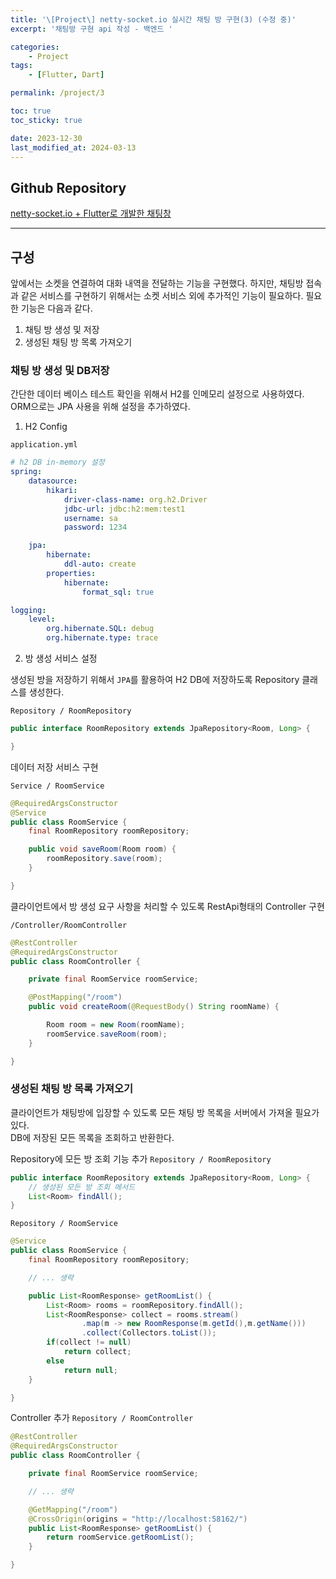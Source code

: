 ```yaml
---
title: '\[Project\] netty-socket.io 실시간 채팅 방 구현(3) (수정 중)'
excerpt: '채팅방 구현 api 작성 - 백엔드 '

categories:
    - Project
tags:
    - [Flutter, Dart]

permalink: /project/3

toc: true
toc_sticky: true

date: 2023-12-30
last_modified_at: 2024-03-13
---
```


## Github Repository

[netty-socket.io + Flutter로 개발한 채팅창](https://github.com/maruduke/flutter-chatting)

---

## 구성

앞에서는 소켓을 연결하여 대화 내역을 전달하는 기능을 구현했다.
하지만, 채팅방 접속과 같은 서비스를 구현하기 위해서는 소켓 서비스 외에 추가적인 기능이 필요하다.
필요한 기능은 다음과 같다.

1. 채팅 방 생성 및 저장
2. 생성된 채팅 방 목록 가져오기

### 채팅 방 생성 및 DB저장

간단한 데이터 베이스 테스트 확인을 위해서 H2를 인메모리 설정으로 사용하였다.
ORM으로는 JPA 사용을 위해 설정을 추가하였다.

1. H2 Config

`application.yml`

```yml
# h2 DB in-memory 설정
spring:
    datasource:
        hikari:
            driver-class-name: org.h2.Driver
            jdbc-url: jdbc:h2:mem:test1
            username: sa
            password: 1234

    jpa:
        hibernate:
            ddl-auto: create
        properties:
            hibernate:
                format_sql: true

logging:
    level:
        org.hibernate.SQL: debug
        org.hibernate.type: trace
```

2. 방 생성 서비스 설정

생성된 방을 저장하기 위해서 `JPA`를 활용하여 H2 DB에 저장하도록 Repository 클래스를 생성한다.

`Repository / RoomRepository`

```java
public interface RoomRepository extends JpaRepository<Room, Long> {

}
```

데이터 저장 서비스 구현

`Service / RoomService`

```java
@RequiredArgsConstructor
@Service
public class RoomService {
    final RoomRepository roomRepository;

    public void saveRoom(Room room) {
        roomRepository.save(room);
    }

}
```

클라이언트에서 방 생성 요구 사항을 처리할 수 있도록 RestApi형태의 Controller 구현

`/Controller/RoomController`

```java
@RestController
@RequiredArgsConstructor
public class RoomController {

    private final RoomService roomService;

    @PostMapping("/room")
    public void createRoom(@RequestBody() String roomName) {

        Room room = new Room(roomName);
        roomService.saveRoom(room);
    }

}
```

### 생성된 채팅 방 목록 가져오기

클라이언트가 채팅방에 입장할 수 있도록 모든 채팅 방 목록을 서버에서 가져올 필요가 있다.  
DB에 저장된 모든 목록을 조회하고 반환한다.

Repository에 모든 방 조회 기능 추가
`Repository / RoomRepository`

```java
public interface RoomRepository extends JpaRepository<Room, Long> {
    // 생성된 모든 방 조회 메서드
    List<Room> findAll();
}
```

`Repository / RoomService`

```java
@Service
public class RoomService {
    final RoomRepository roomRepository;

    // ... 생략

    public List<RoomResponse> getRoomList() {
        List<Room> rooms = roomRepository.findAll();
        List<RoomResponse> collect = rooms.stream()
                .map(m -> new RoomResponse(m.getId(),m.getName()))
                .collect(Collectors.toList());
        if(collect != null)
            return collect;
        else
            return null;
    }

}
```

Controller 추가
`Repository / RoomController`

```java
@RestController
@RequiredArgsConstructor
public class RoomController {

    private final RoomService roomService;

    // ... 생략

    @GetMapping("/room")
    @CrossOrigin(origins = "http://localhost:58162/")
    public List<RoomResponse> getRoomList() {
        return roomService.getRoomList();
    }

}
```
